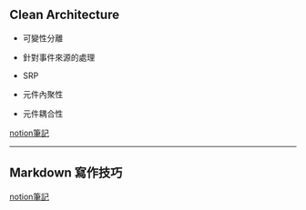
## Clean  Architecture

- 可變性分離

- 針對事件來源的處理

- SRP

- 元件內聚性

- 元件耦合性

[notion筆記](https://stirring-basketball-05f.notion.site/306e6bb56d8b4d498291b77802127716)

---

## Markdown 寫作技巧

[notion筆記](https://stirring-basketball-05f.notion.site/Markdown-7c9f16b53e9444128f682a201602b34f)

